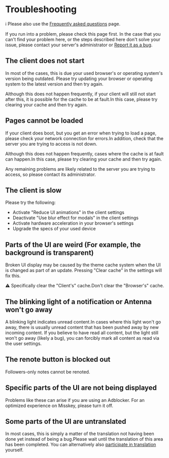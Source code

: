 # Troubleshooting
<div class="info">ℹ️ Please also use the <a href="./faq">Frequently asked questions</a> page.</div>

If you run into a problem, please check this page first. In the case that you can't find your problem here, or the steps described here don't solve your issue, please contact your server's administrator or [Report it as a bug](./report-issue).

## The client does not start
In most of the cases, this is due your used browser's or operating system's version being outdated. Please try updating your browser or operating system to the latest version and then try again.

Although this does not happen frequently, if your client will still not start after this, it is possible for the cache to be at fault.In this case, please try clearing your cache and then try again.

## Pages cannot be loaded
If your client does boot, but you get an error when trying to load a page, please check your network connection for errors.In addition, check that the server you are trying to access is not down.

Although this does not happen frequently, cases where the cache is at fault can happen.In this case, please try clearing your cache and then try again.

Any remaining problems are likely related to the server you are trying to access, so please contact its administrator.

## The client is slow
Please try the following:

- Activate "Reduce UI animations" in the client settings
- Deactivate "Use blur effect for modals" in the client settings
- Activate hardware acceleration in your browser's settings
- Upgrade the specs of your used device

## Parts of the UI are weird (For example, the background is transparent)
Broken UI display may be caused by the theme cache system when the UI is changed as part of an update. Pressing "Clear cache" in the settings will fix this.
<div class="warn">⚠️ Specifically clear the "Client's" cache.Don't clear the "Browser's" cache.</div>

## The blinking light of a notification or Antenna won't go away
A blinking light indicates unread content.In cases where this light won't go away, there is usually unread content that has been pushed away by new incoming content. If you believe to have read all content, but the light still won't go away (likely a bug), you can forcibly mark all content as read via the user settings.

## The renote button is blocked out
Followers-only notes cannot be renoted.

## Specific parts of the UI are not being displayed
Problems like these can arise if you are using an Adblocker. For an optimized experience on Misskey, please turn it off.

## Some parts of the UI are untranslated
In most cases, this is simply a matter of the translation not having been done yet instead of being a bug.Please wait until the translation of this area has been completed. You can alternatively also [participate in translation](./misskey) yourself.
